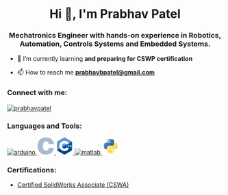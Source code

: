<h1 align="center">Hi 👋, I'm Prabhav Patel</h1>
<h3 align="center">Mechatronics Engineer with hands-on experience in Robotics, Automation, Controls Systems and Embedded Systems.</h3>

- 🌱 I’m currently learning **and preparing for CSWP certification**

- 📫 How to reach me **prabhavbpatel@gmail.com**

<h3 align="centre">Connect with me:</h3>
<p align="left">
<a href="https://linkedin.com/in/prabhavpatel" target="blank"><img align="center" src="https://raw.githubusercontent.com/rahuldkjain/github-profile-readme-generator/master/src/images/icons/Social/linked-in-alt.svg" alt="prabhavpatel" height="30" width="40" /></a>
</p>

<h3 align="left">Languages and Tools:</h3>
<p align="left"> <a href="https://www.arduino.cc/" target="_blank" rel="noreferrer"> <img src="https://cdn.worldvectorlogo.com/logos/arduino-1.svg" alt="arduino" width="40" height="40"/> </a> <a href="https://www.cprogramming.com/" target="_blank" rel="noreferrer"> <img src="https://raw.githubusercontent.com/devicons/devicon/master/icons/c/c-original.svg" alt="c" width="40" height="40"/> </a> <a href="https://www.w3schools.com/cpp/" target="_blank" rel="noreferrer"> <img src="https://raw.githubusercontent.com/devicons/devicon/master/icons/cplusplus/cplusplus-original.svg" alt="cplusplus" width="40" height="40"/> </a> <a href="https://www.mathworks.com/" target="_blank" rel="noreferrer"> <img src="https://upload.wikimedia.org/wikipedia/commons/2/21/Matlab_Logo.png" alt="matlab" width="40" height="40"/> </a> <a href="https://www.python.org" target="_blank" rel="noreferrer"> <img src="https://raw.githubusercontent.com/devicons/devicon/master/icons/python/python-original.svg" alt="python" width="40" height="40"/> </a> </p>
<h3 align="left">Certifications:</h3>
<ul>
  <li><a href="https://cv.virtualtester.com/qr/?b=SLDWRKS&i=C-D9T3AK856R" target="_blank">Certified SolidWorks Associate (CSWA)</a></li>
</ul>
